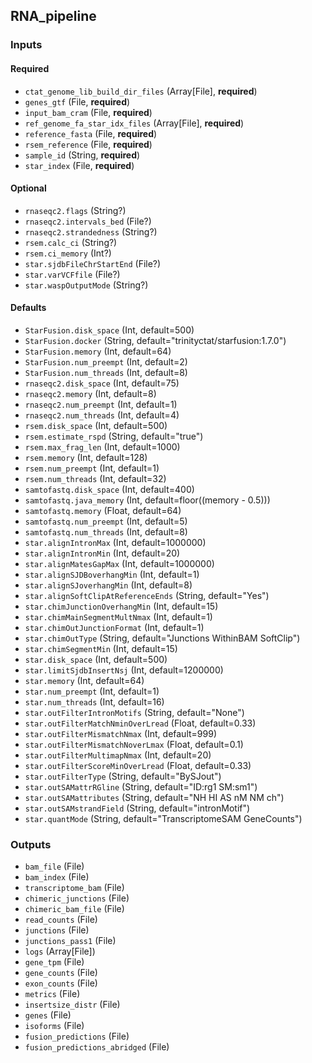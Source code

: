 
## RNA_pipeline

### Inputs

#### Required

  * `ctat_genome_lib_build_dir_files` (Array[File], **required**)
  * `genes_gtf` (File, **required**)
  * `input_bam_cram` (File, **required**)
  * `ref_genome_fa_star_idx_files` (Array[File], **required**)
  * `reference_fasta` (File, **required**)
  * `rsem_reference` (File, **required**)
  * `sample_id` (String, **required**)
  * `star_index` (File, **required**)

#### Optional

  * `rnaseqc2.flags` (String?)
  * `rnaseqc2.intervals_bed` (File?)
  * `rnaseqc2.strandedness` (String?)
  * `rsem.calc_ci` (String?)
  * `rsem.ci_memory` (Int?)
  * `star.sjdbFileChrStartEnd` (File?)
  * `star.varVCFfile` (File?)
  * `star.waspOutputMode` (String?)

#### Defaults

  * `StarFusion.disk_space` (Int, default=500)
  * `StarFusion.docker` (String, default="trinityctat/starfusion:1.7.0")
  * `StarFusion.memory` (Int, default=64)
  * `StarFusion.num_preempt` (Int, default=2)
  * `StarFusion.num_threads` (Int, default=8)
  * `rnaseqc2.disk_space` (Int, default=75)
  * `rnaseqc2.memory` (Int, default=8)
  * `rnaseqc2.num_preempt` (Int, default=1)
  * `rnaseqc2.num_threads` (Int, default=4)
  * `rsem.disk_space` (Int, default=500)
  * `rsem.estimate_rspd` (String, default="true")
  * `rsem.max_frag_len` (Int, default=1000)
  * `rsem.memory` (Int, default=128)
  * `rsem.num_preempt` (Int, default=1)
  * `rsem.num_threads` (Int, default=32)
  * `samtofastq.disk_space` (Int, default=400)
  * `samtofastq.java_memory` (Int, default=floor((memory - 0.5)))
  * `samtofastq.memory` (Float, default=64)
  * `samtofastq.num_preempt` (Int, default=5)
  * `samtofastq.num_threads` (Int, default=8)
  * `star.alignIntronMax` (Int, default=1000000)
  * `star.alignIntronMin` (Int, default=20)
  * `star.alignMatesGapMax` (Int, default=1000000)
  * `star.alignSJDBoverhangMin` (Int, default=1)
  * `star.alignSJoverhangMin` (Int, default=8)
  * `star.alignSoftClipAtReferenceEnds` (String, default="Yes")
  * `star.chimJunctionOverhangMin` (Int, default=15)
  * `star.chimMainSegmentMultNmax` (Int, default=1)
  * `star.chimOutJunctionFormat` (Int, default=1)
  * `star.chimOutType` (String, default="Junctions WithinBAM SoftClip")
  * `star.chimSegmentMin` (Int, default=15)
  * `star.disk_space` (Int, default=500)
  * `star.limitSjdbInsertNsj` (Int, default=1200000)
  * `star.memory` (Int, default=64)
  * `star.num_preempt` (Int, default=1)
  * `star.num_threads` (Int, default=16)
  * `star.outFilterIntronMotifs` (String, default="None")
  * `star.outFilterMatchNminOverLread` (Float, default=0.33)
  * `star.outFilterMismatchNmax` (Int, default=999)
  * `star.outFilterMismatchNoverLmax` (Float, default=0.1)
  * `star.outFilterMultimapNmax` (Int, default=20)
  * `star.outFilterScoreMinOverLread` (Float, default=0.33)
  * `star.outFilterType` (String, default="BySJout")
  * `star.outSAMattrRGline` (String, default="ID:rg1 SM:sm1")
  * `star.outSAMattributes` (String, default="NH HI AS nM NM ch")
  * `star.outSAMstrandField` (String, default="intronMotif")
  * `star.quantMode` (String, default="TranscriptomeSAM GeneCounts")

### Outputs

  * `bam_file` (File)
  * `bam_index` (File)
  * `transcriptome_bam` (File)
  * `chimeric_junctions` (File)
  * `chimeric_bam_file` (File)
  * `read_counts` (File)
  * `junctions` (File)
  * `junctions_pass1` (File)
  * `logs` (Array[File])
  * `gene_tpm` (File)
  * `gene_counts` (File)
  * `exon_counts` (File)
  * `metrics` (File)
  * `insertsize_distr` (File)
  * `genes` (File)
  * `isoforms` (File)
  * `fusion_predictions` (File)
  * `fusion_predictions_abridged` (File)
